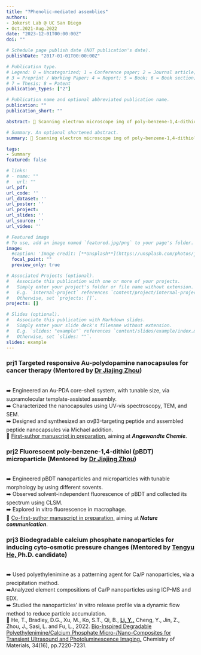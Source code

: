 ```yaml
---
title: "?Phenolic-mediated assemblies"
authors:
- Jokerst Lab @ UC San Diego
- Oct.2021-Aug.2022
date: "2023-12-01T00:00:00Z"
doi: ""

# Schedule page publish date (NOT publication's date).
publishDate: "2017-01-01T00:00:00Z"

# Publication type.
# Legend: 0 = Uncategorized; 1 = Conference paper; 2 = Journal article;
# 3 = Preprint / Working Paper; 4 = Report; 5 = Book; 6 = Book section;
# 7 = Thesis; 8 = Patent
publication_types: ["2"]

# Publication name and optional abbreviated publication name.
publication: ""
publication_short: ""

abstract: 🔬 Scanning electron microscope img of poly-benzene-1,4-dithiol (pBDT) nanourchins. <br/>🧪 Exp. ran by Yi, mentored by Dr Jiajing Zhou

# Summary. An optional shortened abstract.
summary: 🔬 Scanning electron microscope img of poly-benzene-1,4-dithiol (pBDT) nanourchins. <br/>🧪 Exp. ran by Yi, mentored by Dr Jiajing Zhou

tags:
- Summary
featured: false

# links:
# - name: ""
#   url: ""
url_pdf: 
url_code: ''
url_dataset: ''
url_poster: ''
url_project: 
url_slides: ''
url_source: ''
url_video: ''

# Featured image
# To use, add an image named `featured.jpg/png` to your page's folder. 
image:
  #caption: 'Image credit: [**Unsplash**](https://unsplash.com/photos/jdD8gXaTZsc)'
  focal_point: ""
  preview_only: true

# Associated Projects (optional).
#   Associate this publication with one or more of your projects.
#   Simply enter your project's folder or file name without extension.
#   E.g. `internal-project` references `content/project/internal-project/index.md`.
#   Otherwise, set `projects: []`.
projects: []

# Slides (optional).
#   Associate this publication with Markdown slides.
#   Simply enter your slide deck's filename without extension.
#   E.g. `slides: "example"` references `content/slides/example/index.md`.
#   Otherwise, set `slides: ""`.
slides: example
---
```

### prj1 Targeted responsive Au-polydopamine nanocapsules for cancer therapy (Mentored by [Dr Jiajing Zhou](https://scholar.google.com/citations?hl=en&user=uncK35kAAAAJ))
<br/>➡️ Engineered an Au-PDA core-shell system, with tunable size, via supramolecular template-assisted assembly.
<br/>➡️ Characterized the nanocapsules using UV-vis spectroscopy, TEM, and SEM.
<br/>➡️ Designed and synthesized an αvβ3-targeting peptide and assembled peptide nanocapsules via Michael addition.
<br/>🌟 [First-suthor manuscript in preparation,](https://onlinelibrary.wiley.com/journal/15213773) aiming at ***Angewandte Chemie***.

### prj2 Fluorescent poly-benzene-1,4-dithiol (pBDT) microparticle (Mentored by [Dr Jiajing Zhou](https://scholar.google.com/citations?hl=en&user=uncK35kAAAAJ))
<br/>➡️ Engineered pBDT nanoparticles and microparticles with tunable morphology by using different sovents.
<br/>➡️ Observed solvent-independent fluorescence of pBDT and collected its spectrum using CLSM.
<br/>➡️ Explored in vitro fluorescence in macrophage.
<br/>🌟 [Co-first-suthor manuscript in preparation,](https://www.google.com/search?q=nature+communication&oq=nature+communication&aqs=chrome..69i57.3067j0j4&sourceid=chrome&ie=UTF-8) aiming at ***Nature communication***.

### prj3 Biodegradable calcium phosphate nanoparticles for inducing cyto-osmotic pressure changes (Mentored by [Tengyu He, ](https://scholar.google.com/citations?hl=en&user=o5QsfzwAAAAJ)Ph.D. candidate)
<br/>➡️ Used polyethylenimine as a patterning agent for Ca/P nanoparticles, via a precipitation method.
<br/>➡️Analyzed element compositions of Ca/P nanoparticles using ICP-MS and EDX.
<br/>➡️ Studied the nanoparticles’ in vitro release profile via a dynamic flow method to reduce particle accumulation. 
<br/>🌟 He, T., Bradley, D.G., Xu, M., Ko, S.T., Qi, B., <u>**Li, Y.,**</u> Cheng, Y., Jin, Z., Zhou, J., Sasi, L. and Fu, L., 2022. [Bio-Inspired Degradable Polyethylenimine/Calcium Phosphate Micro-/Nano-Composites for Transient Ultrasound and Photoluminescence Imaging.](https://pubs.acs.org/doi/full/10.1021/acs.chemmater.2c00857) Chemistry of Materials, 34(16), pp.7220-7231.

